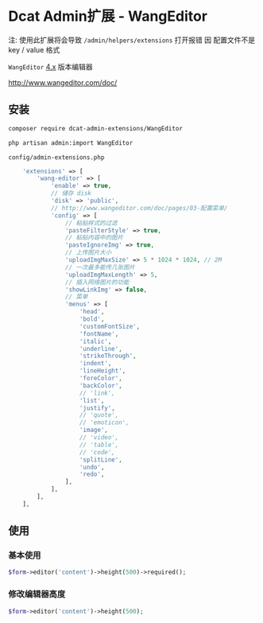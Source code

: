 Dcat Admin扩展 - WangEditor
======

注: 使用此扩展将会导致 `/admin/helpers/extensions` 打开报错
因  配置文件不是 key / value 格式

`WangEditor` [4.x](https://github.com/wangeditor-team/we-next) 版本编辑器

<http://www.wangeditor.com/doc/>

## 安装

```sh
composer require dcat-admin-extensions/WangEditor
```

```sh
php artisan admin:import WangEditor
```

`config/admin-extensions.php`

```php
    'extensions' => [
        'wang-editor' => [
            'enable' => true,
            // 储存 disk
            'disk' => 'public',
            // http://www.wangeditor.com/doc/pages/03-配置菜单/
            'config' => [
                // 粘贴样式的过滤
                'pasteFilterStyle' => true,
                // 粘贴内容中的图片
                'pasteIgnoreImg' => true,
                // 上传图片大小
                'uploadImgMaxSize' => 5 * 1024 * 1024, // 2M
                // 一次最多能传几张图片
                'uploadImgMaxLength' => 5,
                // 插入网络图片的功能
                'showLinkImg' => false,
                // 菜单
                'menus' => [
                    'head',
                    'bold',
                    'customFontSize',
                    'fontName',
                    'italic',
                    'underline',
                    'strikeThrough',
                    'indent',
                    'lineHeight',
                    'foreColor',
                    'backColor',
                    // 'link',
                    'list',
                    'justify',
                    // 'quote',
                    // 'emoticon',
                    'image',
                    // 'video',
                    // 'table',
                    // 'code',
                    'splitLine',
                    'undo',
                    'redo',
                ],
            ],
        ],
    ],
```
## 使用

### 基本使用
```php
$form->editor('content')->height(500)->required();
```

### 修改编辑器高度
```php
$form->editor('content')->height(500);
```
